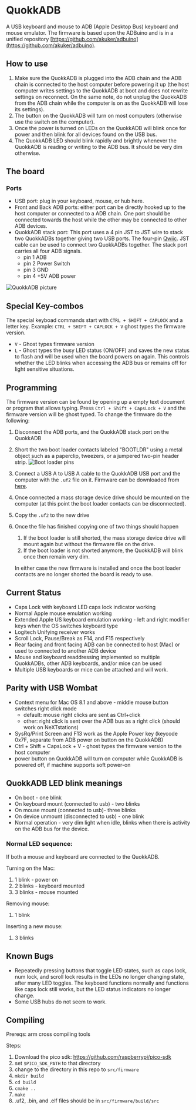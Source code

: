 # QuokkADB
A USB keyboard and mouse to ADB (Apple Desktop Bus) keyboard and mouse emulator.
The firmware is based upon the ADBuino and is in a unified repository [https://github.com/akuker/adbuino](https://github.com/akuker/adbuino).

## How to use
1. Make sure the QuokkADB is plugged into the ADB chain and
the ADB chain is connected to the host computer before powering it up (the host computer writes settings to the QuokkADB at boot and does not rewrite settings on reconnect. On the same note, do not unplug the QuokkADB from the ADB chain while the computer is on as the QuokkADB will lose its settings).
1. The button on the QuokkADB will turn on most computers (otherwise use the switch on the computer).
2. Once the power is turned on LEDs on the QuokkADB will blink once for power and then blink for all devices found on the USB bus.
3. The QuokkADB LED should blink rapidly and brightly whenever the QuokkADB is reading or writing to the ADB bus. It should be very dim otherwise.


## The board
### Ports
 - USB port: plug in your keyboard, mouse, or hub here.
 - Front and Back ADB ports: either port can be directly hooked up to the host computer or connected to a ADB chain. One port should be connected towards the host while the other may be connected to other ADB devices.
 - QuokkADB stack port: This port uses a 4 pin JST to JST wire to stack two QuokkADBs together giving two USB ports. The four-pin [Qwiic](https://www.sparkfun.com/categories/tags/qwiic-cables). JST cable can be used to connect two QuokkADBs together.
The stack port carries all four ADB signals.
    - pin 1 ADB
    - pin 2 Power Switch
    - pin 3 GND
    - pin 4 +5V ADB power


![QuokkADB picture](images/quokkadb.jpg)

## Special Key-combos
The special keyboad commands start with `CTRL + SHIFT + CAPLOCK` and a letter key.  Example: `CTRL + SHIFT + CAPLOCK + V` ghost types the firmware version.
 - `V` - Ghost types firmware version
 - `L` - Ghost types the busy LED status (ON/OFF) and saves the new status to flash and will be used when the board powers on again. This controls
 whether the LED blinks when accessing the ADB bus or remains off for light sensitive situations.

## Programming 
The firmware version can be found by opening up a empty text document or program that allows typing. 
Press `Ctrl + Shift + CapsLock + V` and the firmware version will be ghost typed.
To change the firmware do the following:
1. Disconnect the ADB ports, and the QuokkADB stack port on the QuokkADB
2. Short the two boot loader contacts labeled "BOOTLDR" using a metal object such as a paperclip, tweezers, or a jumpered two-pin header strip.
![Boot loader pins](images/quokkadb-bootloader.jpg)
3. Connect a USB A to USB A cable to the QuokkADB USB port and
the computer with the `.uf2` file on it. Firmware can be downloaded from [here](https://github.com/rabbitholecomputing/QuokkADB-firmware/releases).
1. Once connected a mass storage device drive should be mounted on the computer (at this point the boot loader contacts can be 
disconnected).  
1. Copy the `.uf2` to the new drive
2. Once the file has finished copying one of two things should happen
     1. If the boot loader is still shorted, the mass storage device drive will mount again but without the firmware file on the drive. 
     2. If the boot loader is not shorted anymore, the QuokkADB will blink once then remain very dim.

     In either case the new firmware is installed and once the
     boot loader contacts are no longer shorted the board is ready to use.

## Current Status
 - Caps Lock with keyboard LED caps lock indicator working
 - Normal Apple mouse emulation working
 - Extended Apple US keyboard emulation working - left and right modifier keys when the OS switches keyboard type
 - Logitech Unifying receiver works
 - Scroll Lock, Pause/Break as F14, and F15 respectively 
 - Rear facing and front facing ADB can be connected to host (Mac)
 or used to connected to another ADB device
 - Mouse and keyboard readdressing implemented so multiple QuokkADBs, other ADB keyboards, and/or mice can be used 
 - Multiple USB keyboards or mice can be attached and will work.

## Parity with USB Wombat
 - Context menu for Mac OS 8.1 and above - middle mouse button switches right click mode
   - default: mouse right clicks are sent as Ctrl+click
   - other:  right click is sent over the ADB bus as a right click (should work on NeXTstations)
 - SysRq/Print Screen and F13 work as the Apple Power key (keycode 0x7F, separate from ADB power on button on the QuokkADB)
 - Ctrl + Shift + CapsLock + V - ghost types the firmware version to the host computer
 - power button on QuokkADB will turn on computer while QuokkADB is powered off, if machine supports soft power-on
  
## QuokkADB LED blink meanings
 - On boot - one blink
 - On keyboard mount (connected to usb) - two blinks
 - On mouse mount (connected to usb)- three blinks
 - On device unmount (disconnected to usb) - one blink
 - Normal operation - very dim light when idle, blinks when there is activity on the ADB bus for the device.

### Normal LED sequence:
If both a mouse and keyboard are connected to the QuokkADB.

Turning on the Mac:
 1. 1 blink - power on
 2. 2 blinks - keyboard mounted
 3. 3 blinks - mouse mounted

Removing mouse:
 1. 1 blink

Inserting a new mouse:
 1. 3 blinks

## Known Bugs
 - Repeatedly pressing buttons that toggle LED states, such as caps lock, num lock, and scroll lock results in the LEDs no longer changing state, after many LED toggles. The keyboard functions normally and functions like caps lock still works, but the LED status indicators no longer change.
 - Some USB hubs do not seem to work.

## Compiling
Prereqs: arm cross compiling tools

Steps:
1. Download the pico sdk: https://github.com/raspberrypi/pico-sdk
2. set `$PICO_SDK_PATH` to that directory
3. change to the directory in this repo to `src/firmware`
4. `mkdir build`
5. `cd build`
6. `cmake ..`
7. `make`
8. .uf2, .bin, and .elf files should be in `src/firmware/build/src`
